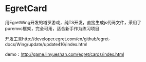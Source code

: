 # EgretCard

用EgretWing开发的塔罗游戏，纯TS开发，直接生成js代码文件，采用了puremvc框架，完全可用，适合新手作为练习项目

开发工具http://developer.egret.com/cn/github/egret-docs/Wing/update/update416/index.html

demo：http://game.linyueshan.com/egret/cards/index.html
